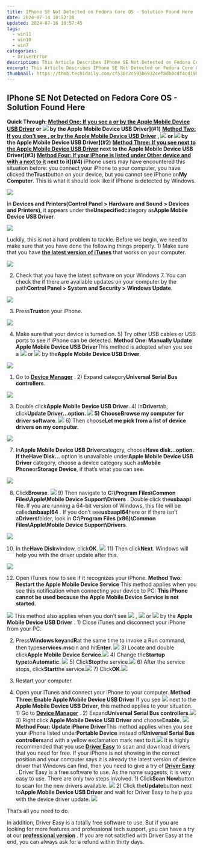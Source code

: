 ```yaml
---
title: IPhone SE Not Detected on Fedora Core OS - Solution Found Here
date: 2024-07-14 10:52:38
updated: 2024-07-16 10:57:45
tags:
  - win11
  - win10
  - win7
categories:
  - DriverError
description: This Article Describes IPhone SE Not Detected on Fedora Core OS - Solution Found Here
excerpt: This Article Describes IPhone SE Not Detected on Fedora Core OS - Solution Found Here
thumbnail: https://thmb.techidaily.com/cf530c2c593b6932cef8db0cdf4cd19063a18ed96567f34da25c1f69a7f2e22f.jpg
---
```


## IPhone SE Not Detected on Fedora Core OS - Solution Found Here

 **Quick Through: [Method One: If you see a  or  by the Apple Mobile Device USB Driver](https://images.drivereasy.com/wp-content/uploads/2016/09/yellow-exclmation-mark.png) or ![](https://images.drivereasy.com/wp-content/uploads/2016/09/iphone-7-not-recognized-by-windows-7-question-mark.png) by the Apple Mobile Device USB Driver](#1)** **[Method Two: If you don’t see ,  or  by the Apple Mobile Device USB Driver](https://images.drivereasy.com/wp-content/uploads/2016/09/img_57cfc2b7b55a1.png) , ![](https://images.drivereasy.com/wp-content/uploads/2016/09/yellow-exclmation-mark.png) or ![](https://images.drivereasy.com/wp-content/uploads/2016/09/img_57cfc2cc4c57a.png) by the Apple Mobile Device USB Driver](#2)** **[Method Three: If you see  next to the Apple Mobile Device USB Driver](https://images.drivereasy.com/wp-content/uploads/2016/09/img_57cfc3cc786ff.png) next to the Apple Mobile Device USB Driver](#3)** **[Method Four: If your iPhone is listed under Other device and with a  next to it](https://images.drivereasy.com/wp-content/uploads/2016/09/yellow-exclmation-mark.png) next to it](#4)** iPhone users may have encountered this situation before: you connect your iPhone to your computer, you have clicked the**Trust**button on your device, but you cannot see iPhone on**My Computer**. This is what it should look like if iPhone is detected by Windows.

![](https://images.drivereasy.com/wp-content/uploads/2016/09/apple-iphone-in-windows-7.jpg)

In **Devices and Printers(Control Panel > Hardware and Sound > Devices and Printers)**, it appears under the**Unspecified**category as**Apple Mobile Device USB Driver**.

![](https://images.drivereasy.com/wp-content/uploads/2016/09/apple-mobile-device-usb-driver-in-unspecified.jpg)

Luckily, this is not a hard problem to tackle. Before we begin, we need to make sure that you have done the following things properly. 1) Make sure that you have **[the latest version of iTunes](https://support.apple.com/kb/HT201352)** that works on your computer.

![](https://images.drivereasy.com/wp-content/uploads/2016/09/get-the-latest-version-of-itunes.jpg)

2) Check that you have the latest software on your Windows 7\. You can check the if there are available updates on your computer by the path**Control Panel > System and Security > Windows Update**.

![](https://images.drivereasy.com/wp-content/uploads/2016/09/windows-update-in-windows-7.jpg)

3) Press**Trust**on your iPhone.

![](https://images.drivereasy.com/wp-content/uploads/2016/09/trust-this-computer-on-iphone.jpg)

4) Make sure that your device is turned on. 5) Try other USB cables or USB ports to see if iPhone can be detected.   **Method One: Manually Update Apple Mobile Device USB Driver**This method is adopted when you see a ![](https://images.drivereasy.com/wp-content/uploads/2016/09/yellow-exclmation-mark.png) or ![](https://images.drivereasy.com/wp-content/uploads/2016/09/iphone-7-not-recognized-by-windows-7-question-mark.png) by the**Apple Mobile Device USB Driver**.

![](https://images.drivereasy.com/wp-content/uploads/2016/09/img_57cfc1d3812c4.png)

1) Go to **[Device Manager](https://tools.techidaily.com/drivereasy/download/)** . 2) Expand category**Universal Serial Bus controllers**.

![](https://images.drivereasy.com/wp-content/uploads/2016/09/img_57cfc066b0a94.png)

3) Double click**Apple Mobile Device USB Driver**. 4) In**Driver**tab, click**Update Driver…**option. ![](https://images.drivereasy.com/wp-content/uploads/2016/09/update-driver-apple-mobile-device-usb-driver-properties.png) 5) Choose**Browse my computer for driver software**. ![](https://images.drivereasy.com/wp-content/uploads/2016/09/browse-my-computer-for-driver-software-600x439.png) 6) Then choose**Let me pick from a list of device drivers on my computer**.

![](https://images.drivereasy.com/wp-content/uploads/2016/09/let-me-pick-from-a-list-of-device-drivers-on-my-computer-600x439.png)

7) In**Apple Mobile Device USB Driver**category, choose**Have disk…**option. If the**Have Disk…** option is unavailable under**Apple Mobile Device USB Driver** category, choose a device category such as**Mobile Phone**or**Storage Device**, if that’s what you can see.

![](https://images.drivereasy.com/wp-content/uploads/2016/09/apple-mobile-device-usb-driver-category-600x439.png)

8) Click**Browse**. ![](https://images.drivereasy.com/wp-content/uploads/2016/09/browse-for-inf-file.png) 9) Then navigate to   **C:\\Program Files\\Common Files\\Apple\\Mobile Device Support\\Drivers** . Double click the**usbaapl** file. If you are running a 64-bit version of Windows, this file will be called**usbaapl64** . If you don’t see**usbaapl64**here or if there isn’t a**Drivers**folder, look in **C:\\Program Files (x86)\\Common Files\\Apple\\Mobile Device Support\\Drivers**.

![](https://images.drivereasy.com/wp-content/uploads/2016/09/have-disk-usbaapl64.png)

10) In the**Have Disk**window, click**OK**. ![](https://images.drivereasy.com/wp-content/uploads/2016/09/img_57cfba2f3f906.png) 11) Then click**Next**. Windows will help you with the driver update after this.

![](https://images.drivereasy.com/wp-content/uploads/2016/09/next-to-finish-the-install-process-600x439.png)

12) Open iTunes now to see if it recognizes your iPhone.   **Method Two: Restart the Apple Mobile Device Service** This method applies when you see this notification when connecting your device to PC: **This iPhone cannot be used because the Apple Mobile Device Service is not started**.

![](https://images.drivereasy.com/wp-content/uploads/2016/09/this-iphone-cannot-be-used-because-the-apple-mobile-device-service-is-not-started.png) This method also applies when you don’t see ![](https://images.drivereasy.com/wp-content/uploads/2016/09/img_57cfc2b7b55a1.png) , ![](https://images.drivereasy.com/wp-content/uploads/2016/09/yellow-exclmation-mark.png) or ![](https://images.drivereasy.com/wp-content/uploads/2016/09/img_57cfc2cc4c57a.png) by the **Apple Mobile Device USB Driver** .  1) Close iTunes and disconnect your iPhone from your PC.

2) Press**Windows key**and**R**at the same time to invoke a Run command, then type**services.msc**in and hit**Enter**. ![](https://images.drivereasy.com/wp-content/uploads/2016/09/img_57cfbd4cbc7ad.png) 3) Locate and double click**Apple Mobile Device Service**.![](https://images.drivereasy.com/wp-content/uploads/2016/09/apple-mobile-device-service.jpg) 4) Change the**Startup type**to**Automatic**. ![](https://images.drivereasy.com/wp-content/uploads/2016/09/startup-type-to-automatic.jpg) 5) Click**Stop**the service.![](https://images.drivereasy.com/wp-content/uploads/2016/09/stop-the-service.png) 6) After the service stops, click**Start**the service.![](https://images.drivereasy.com/wp-content/uploads/2016/09/start-the-service.png) 7) Click**OK**.![](https://images.drivereasy.com/wp-content/uploads/2016/09/ok-to-save-the-change.png)

8) Restart your computer.

9) Open your iTunes and connect your iPhone to your computer.   **Method Three: Enable Apple Mobile Device USB Driver** If you see ![](https://images.drivereasy.com/wp-content/uploads/2016/09/img_57cfc3cc786ff.png) next to the **Apple Mobile Device USB Driver**, this method applies to your situation. 1) Go to **[Device Manager](https://tools.techidaily.com/drivereasy/download/)** . 2) Expand**Universal Serial Bus controllers**.![](https://images.drivereasy.com/wp-content/uploads/2016/09/expand-universal-serial-bus-controllers.png) 3) Right click **Apple Mobile Device USB Driver** and choose**Enable**. ![](https://images.drivereasy.com/wp-content/uploads/2016/09/apple-mobile-device-usb-driver-enable.png)   **Method Four: Update iPhone Driver**This method applies when you see your iPhone listed under**Portable Device** instead of**Universal Serial Bus controllers**and with a yellow exclamation mark next to it.![](https://images.drivereasy.com/wp-content/uploads/2016/09/portable-device-with-yellow-exclamation-mark.png) It is highly recommended that you use [**Driver Easy**](https://tools.techidaily.com/drivereasy/download/) to scan and download drivers that you need for free. If your iPhone is not showing in the correct position and your computer says it is already the latest version of device driver that Windows can find, then you need to give a try of **[Driver Easy](https://tools.techidaily.com/drivereasy/download/)** . Driver Easy is a free software to use. As the name suggests, it is very easy to use. There are only two steps involved. 1) Click**Scan Now**button to scan for the new drivers available. ![](https://images.drivereasy.com/wp-content/uploads/2017/03/img_58da3829b5cbb.png) 2) Click the**Update**button next to**Apple Mobile Device USB Driver** and wait for Driver Easy to help you with the device driver update. ![](https://images.drivereasy.com/wp-content/uploads/2017/03/img_58da383c4afde.jpg)

That’s all you need to do.

In addition, Driver Easy is a totally free software to use. But if you are looking for more features and professional tech support, you can have a try at our **[professional version](https://tools.techidaily.com/drivereasy/download/)** . If you are not satisfied with Driver Easy at the end, you can always ask for a refund within thirty days.

<ins class="adsbygoogle"
     style="display:block"
     data-ad-format="autorelaxed"
     data-ad-client="ca-pub-7571918770474297"
     data-ad-slot="1223367746"></ins>



<ins class="adsbygoogle"
     style="display:block"
     data-ad-client="ca-pub-7571918770474297"
     data-ad-slot="8358498916"
     data-ad-format="auto"
     data-full-width-responsive="true"></ins>
